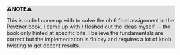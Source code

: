 <div style="margin:2em; background-color: #e0e0e0;">

<strong>⚠️NOTE️️️⚠️</strong>

This is code I came up with to solve the ch 6 final assignment in the Pevzner book. I came up with / fleshed out the ideas myself -- the book only hinted at specific bits. I believe the fundamentals are correct but the implementation is finicky and requires a lot of knob twisting to get decent results.
</div>

